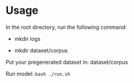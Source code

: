 # Usage
In the root directory, run the following command:

- mkdir logs

- mkdir dataset/corpus

Put your pregenerated dataset in: dataset/corpus

Run model: ```bash ./run.sh```
